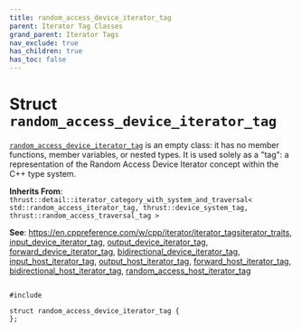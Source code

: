 ```yaml
---
title: random_access_device_iterator_tag
parent: Iterator Tag Classes
grand_parent: Iterator Tags
nav_exclude: true
has_children: true
has_toc: false
---
```


# Struct `random_access_device_iterator_tag`

<code><a href="/api/classes/structrandom__access__device__iterator__tag.html">random&#95;access&#95;device&#95;iterator&#95;tag</a></code> is an empty class: it has no member functions, member variables, or nested types. It is used solely as a "tag": a representation of the Random Access Device Iterator concept within the C++ type system.

**Inherits From**:
`thrust::detail::iterator_category_with_system_and_traversal< std::random_access_iterator_tag, thrust::device_system_tag, thrust::random_access_traversal_tag >`

**See**:
<a href="https://en.cppreference.com/w/cpp/iterator/iterator_tags">https://en.cppreference.com/w/cpp/iterator/iterator_tags</a><a href="/api/classes/structiterator__traits.html">iterator_traits</a>, <a href="/api/classes/structinput__device__iterator__tag.html">input_device_iterator_tag</a>, <a href="/api/classes/structoutput__device__iterator__tag.html">output_device_iterator_tag</a>, <a href="/api/classes/structforward__device__iterator__tag.html">forward_device_iterator_tag</a>, <a href="/api/classes/structbidirectional__device__iterator__tag.html">bidirectional_device_iterator_tag</a>, <a href="/api/groups/group__iterator__tag__classes.html#typedef-input_host_iterator_tag">input_host_iterator_tag</a>, <a href="/api/groups/group__iterator__tag__classes.html#typedef-output_host_iterator_tag">output_host_iterator_tag</a>, <a href="/api/groups/group__iterator__tag__classes.html#typedef-forward_host_iterator_tag">forward_host_iterator_tag</a>, <a href="/api/groups/group__iterator__tag__classes.html#typedef-bidirectional_host_iterator_tag">bidirectional_host_iterator_tag</a>, <a href="/api/groups/group__iterator__tag__classes.html#typedef-random_access_host_iterator_tag">random_access_host_iterator_tag</a>

<code class="doxybook">
<span>#include <thrust/iterator/iterator_categories.h></span><br>
<span>struct random&#95;access&#95;device&#95;iterator&#95;tag {</span>
<span>};</span>
</code>


